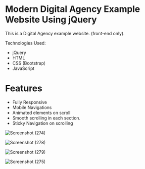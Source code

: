 # Modern Digital Agency Example Website Using jQuery

This is a Digital Agency example website. (front-end only).

Technologies Used:
- jQuery
- HTML
- CSS (Bootstrap)
- JavaScript

# Features
- Fully Responsive
- Mobile Navigations
- Animated elements on scroll
- Smooth scrolling in each section.
- Sticky Navigation on scrolling

![Screenshot (274)](https://user-images.githubusercontent.com/119309614/222026430-5040a079-7c02-403f-ab62-8b78e409156b.png)

![Screenshot (278)](https://user-images.githubusercontent.com/119309614/222026492-55615ee6-0265-443a-b9aa-0ed51d859900.png)

![Screenshot (279)](https://user-images.githubusercontent.com/119309614/222026562-a7db5745-f652-4ed1-9dc5-d00c9e5b21b1.png)

![Screenshot (275)](https://user-images.githubusercontent.com/119309614/222026592-df95b7a5-933a-48e1-bf34-09f06b079d16.png)
